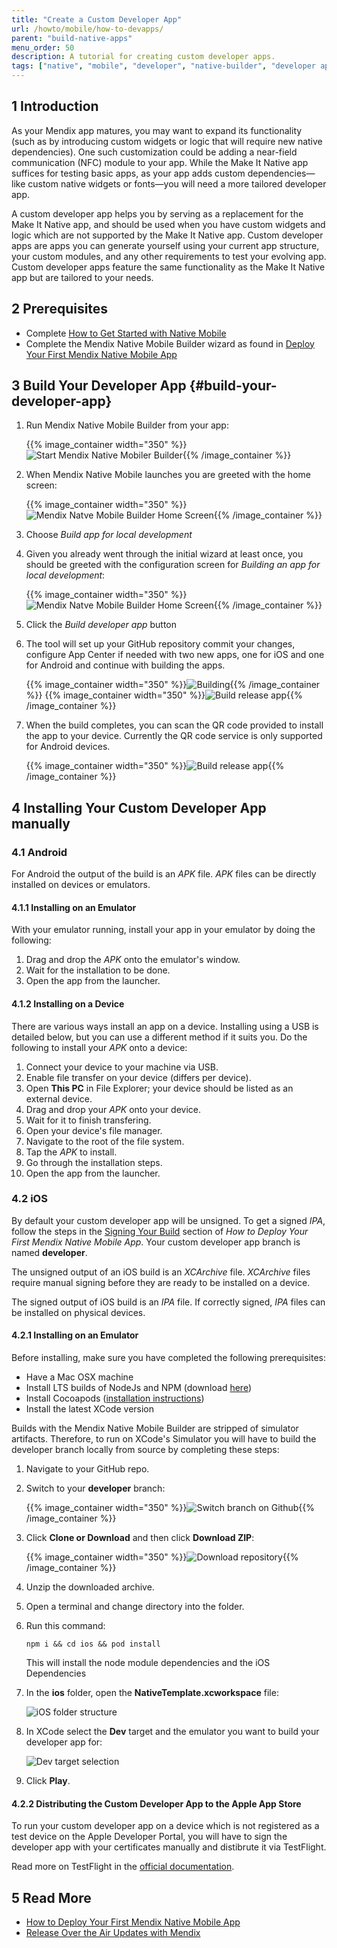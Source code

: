 ```yaml
---
title: "Create a Custom Developer App"
url: /howto/mobile/how-to-devapps/
parent: "build-native-apps"
menu_order: 50
description: A tutorial for creating custom developer apps.
tags: ["native", "mobile", "developer", "native-builder", "developer app", "make it native"]
---
```


## 1 Introduction

As your Mendix app matures, you may want to expand its functionality (such as by introducing custom widgets or logic that will require new native dependencies). One such customization could be adding a near-field communication (NFC) module to your app. While the Make It Native app suffices for testing basic apps, as your app adds custom dependencies—like custom native widgets or fonts—you will need a more tailored developer app.

A custom developer app helps you by serving as a replacement for the Make It Native app, and should be used when you have custom widgets and logic which are not supported by the Make It Native app. Custom developer apps are apps you can generate yourself using your current app structure, your custom modules, and any other requirements to test your evolving app. Custom developer apps feature the same functionality as the Make It Native app but are tailored to your needs.

## 2 Prerequisites

* Complete [How to Get Started with Native Mobile](/howto/mobile/getting-started-with-native-mobile/)
* Complete the Mendix Native Mobile Builder wizard as found in [Deploy Your First Mendix Native Mobile App](/howto/mobile/deploying-native-app/)

## 3 Build Your Developer App {#build-your-developer-app}

1.  Run Mendix Native Mobile Builder from your app: 

	{{% image_container width="350" %}}![Start Mendix Native Mobiler Builder](/attachments/howto/mobile/native-mobile/distribution/build-native-apps/deploying-native-app/start-nbui.png){{% /image_container %}}

1.  When Mendix Native Mobile launches you are greeted with the home screen:

	{{% image_container width="350" %}}![Mendix Natve Mobile Builder Home Screen](/attachments/howto/mobile/native-mobile/distribution/build-native-apps/deploying-native-app/home-screen.png){{% /image_container %}} 

1. Choose *Build app for local development*

1.  Given you already went through the initial wizard at least once, you should be greeted with the configuration screen for *Building an app for local development*: 

	{{% image_container width="350" %}}![Mendix Natve Mobile Builder Home Screen](/attachments/howto/mobile/native-mobile/distribution/build-native-apps/how-to-devapps/build-custom-dev-app.png){{% /image_container %}} 

1. Click the *Build developer app* button

1.  The tool will set up your GitHub repository commit your changes, configure App Center if needed with two new apps, one for iOS and one for Android and continue with building the apps.

	{{% image_container width="350" %}}![Building](/attachments/howto/mobile/native-mobile/distribution/build-native-apps/deploying-native-app/build-release-app-build-step1.png){{% /image_container %}}
	{{% image_container width="350" %}}![Build release app](/attachments/howto/mobile/native-mobile/distribution/build-native-apps/deploying-native-app/build-release-app-build-step2.png){{% /image_container %}}

1.  When the build completes, you can scan the QR code provided to install the app to your device. Currently the QR code service is only supported for Android devices.

	{{% image_container width="350" %}}![Build release app](/attachments/howto/mobile/native-mobile/distribution/build-native-apps/deploying-native-app/build-release-app-build-done-both.png){{% /image_container %}}


## 4 Installing Your Custom Developer App manually

### 4.1 Android

For Android the output of the build is an *APK* file. *APK* files can be directly installed on devices or emulators.

#### 4.1.1 Installing on an Emulator

With your emulator running, install your app in your emulator by doing the following:

1. Drag and drop the *APK* onto the emulator's window.
2. Wait for the installation to be done.
3. Open the app from the launcher.

#### 4.1.2 Installing on a Device

There are various ways install an app on a device. Installing using a USB is detailed below, but you can use a different method if it suits you. Do the following to install your *APK* onto a device:

1. Connect your device to your machine via USB.
2. Enable file transfer on your device (differs per device).
3. Open **This PC** in File Explorer; your device should be listed as an external device.
4. Drag and drop your *APK* onto your device.
5. Wait for it to finish transfering.
6. Open your device's file manager.
7. Navigate to the root of the file system.
8. Tap the *APK* to install.
9. Go through the installation steps.
10. Open the app from the launcher.

### 4.2 iOS

By default your custom developer app will be unsigned. To get a signed *IPA*, follow the steps in the [Signing Your Build](/howto/mobile/deploying-native-app/#signing-a-build) section of *How to Deploy Your First Mendix Native Mobile App*. Your custom developer app branch is named **developer**.

The unsigned output of an iOS build is an *XCArchive* file. *XCArchive* files require manual signing before they are ready to be installed on a device.

The signed output of iOS build is an *IPA* file. If correctly signed, *IPA* files can be installed on physical devices.

#### 4.2.1 Installing on an Emulator

Before installing, make sure you have completed the following prerequisites:

* Have a Mac OSX machine
* Install LTS builds of NodeJs and NPM (download [here](https://nodejs.org/en/))
* Install Cocoapods ([installation instructions](https://cocoapods.org/#install))
* Install the latest XCode version

Builds with the Mendix Native Mobile Builder are stripped of simulator artifacts. Therefore, to run on XCode's Simulator you will have to build the developer branch locally from source by completing these steps:

1. Navigate to your GitHub repo.
2.  Switch to your **developer** branch:
   
	{{% image_container width="350" %}}![Switch branch on Github](/attachments/howto/mobile/native-mobile/distribution/build-native-apps/how-to-devapps/github-branch-switching.png){{% /image_container %}}
   
3.  Click **Clone or Download** and then click **Download ZIP**:

	{{% image_container width="350" %}}![Download repository](/attachments/howto/mobile/native-mobile/distribution/build-native-apps/how-to-devapps/github-download-branch.png){{% /image_container %}}
   
4. Unzip the downloaded archive.
5. Open a terminal and change directory into the folder.
6. Run this command:

	```
	npm i && cd ios && pod install
	```

	This will install the node module dependencies and the iOS Dependencies
7.  In the **ios** folder, open the **NativeTemplate.xcworkspace** file:

	![iOS folder structure](/attachments/howto/mobile/native-mobile/distribution/build-native-apps/how-to-devapps/ios-folder.png)

8.  In XCode select the **Dev** target and the emulator you want to build your developer app for:

	![Dev target selection](/attachments/howto/mobile/native-mobile/distribution/build-native-apps/how-to-devapps/xcode-target-selection.png)

9. Click **Play**.

#### 4.2.2 Distributing the Custom Developer App to the Apple App Store

To run your custom developer app on a device which is not registered as a test device on the Apple Developer Portal, you will have to sign the developer app with your certificates manually and distibrute it via TestFlight.

Read more on TestFlight in the [official documentation](https://testflight.apple.com/).

## 5 Read More

* [How to Deploy Your First Mendix Native Mobile App](/howto/mobile/deploying-native-app/)
* [Release Over the Air Updates with Mendix](/howto/mobile/how-to-ota/)
